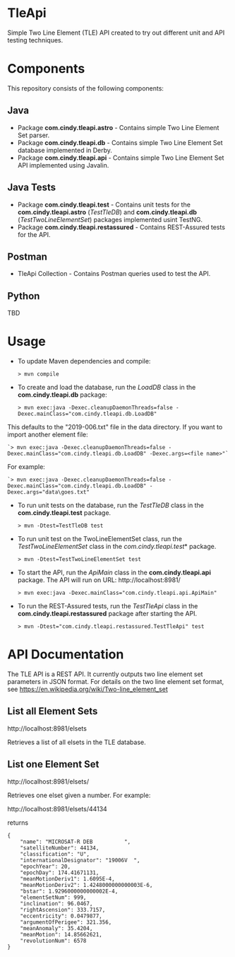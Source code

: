 # TleApi
Simple Two Line Element (TLE) API created to try out different unit and API testing techniques.

# Components

This repository consists of the following components:
## Java
* Package **com.cindy.tleapi.astro** - Contains simple Two Line Element Set parser.
* Package **com.cindy.tleapi.db** - Contains simple Two Line Element Set database
implemented in Derby.
* Package **com.cindy.tleapi.api** - Contains simple Two Line Element Set API implemented using
Javalin.
## Java Tests
* Package **com.cindy.tleapi.test** - Contains unit tests for the **com.cindy.tleapi.astro** (*TestTleDB*) and
**com.cindy.tleapi.db** (*TestTwoLineElementSet*) packages implemented usint TestNG.
* Package **com.cindy.tleapi.restassured** - Contains REST-Assured tests for the API.

## Postman
* TleApi Collection - Contains Postman queries used to test the API.

## Python
TBD

# Usage

* To update Maven dependencies and compile:

    `> mvn compile`
* To create and load the database, run the *LoadDB* class
in the  **com.cindy.tleapi.db** package:

    `> mvn exec:java -Dexec.cleanupDaemonThreads=false -Dexec.mainClass="com.cindy.tleapi.db.LoadDB"`
    
This defaults to the "2019-006.txt" file in the data directory. If you want to import another element file:

    `> mvn exec:java -Dexec.cleanupDaemonThreads=false -Dexec.mainClass="com.cindy.tleapi.db.LoadDB" -Dexec.args=<file name>"`
    
For example:

    `> mvn exec:java -Dexec.cleanupDaemonThreads=false -Dexec.mainClass="com.cindy.tleapi.db.LoadDB" -Dexec.args="data\goes.txt"
    
* To run unit tests on the database, run the *TestTleDB* class
in the **com.cindy.tleapi.test** package.

    `> mvn -Dtest=TestTleDB test`
* To run unit test on the TwoLineElementSet class, run the *TestTwoLineElementSet* class
in the *com.cindy.tleapi.test** package.

    `> mvn -Dtest=TestTwoLineElementSet test`
    
* To start the API,                  run the *ApiMain* class
in the **com.cindy.tleapi.api** package. 
The API will run on
URL:  http://localhost:8981/

    `> mvn exec:java -Dexec.mainClass="com.cindy.tleapi.api.ApiMain"`
* To run the REST-Assured tests,
run the *TestTleApi* class in the **com.cindy.tleapi.restassured** package
after starting the API. 

    `> mvn -Dtest="com.cindy.tleapi.restassured.TestTleApi" test`

# API Documentation

The TLE API is a REST API. It currently outputs two line element set parameters in JSON 
format.  For details on the two line element set format, see 
https://en.wikipedia.org/wiki/Two-line_element_set

## List all Element Sets
http://localhost:8981/elsets

Retrieves a list of all elsets in the TLE database.

## List one Element Set
http://localhost:8981/elsets/<num>

Retrieves one elset given a number.  For example:

http://localhost:8981/elsets/44134

returns
```
{
    "name": "MICROSAT-R DEB          ",
    "satelliteNumber": 44134,
    "classification": "U",
    "internationalDesignator": "19006V  ",
    "epochYear": 20,
    "epochDay": 174.41671131,
    "meanMotionDeriv1": 1.6095E-4,
    "meanMotionDeriv2": 1.4248000000000003E-6,
    "bstar": 1.9296000000000002E-4,
    "elementSetNum": 999,
    "inclination": 96.0467,
    "rightAscension": 333.7157,
    "eccentricity": 0.0479877,
    "argumentOfPerigee": 321.356,
    "meanAnomaly": 35.4204,
    "meanMotion": 14.85662621,
    "revolutionNum": 6578
}
```

